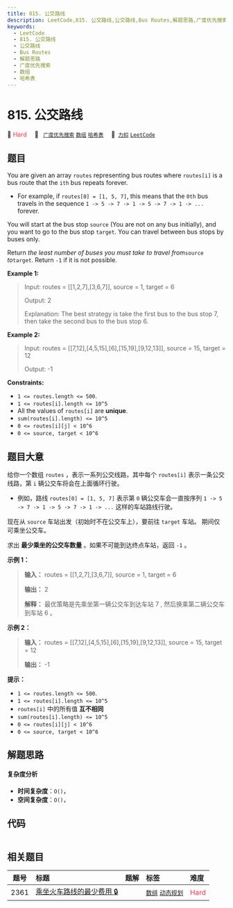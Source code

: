 ```yaml
---
title: 815. 公交路线
description: LeetCode,815. 公交路线,公交路线,Bus Routes,解题思路,广度优先搜索,数组,哈希表
keywords:
  - LeetCode
  - 815. 公交路线
  - 公交路线
  - Bus Routes
  - 解题思路
  - 广度优先搜索
  - 数组
  - 哈希表
---
```


# 815. 公交路线

🔴 <font color=#ff334b>Hard</font>&emsp; 🔖&ensp; [`广度优先搜索`](/tag/breadth-first-search.md) [`数组`](/tag/array.md) [`哈希表`](/tag/hash-table.md)&emsp; 🔗&ensp;[`力扣`](https://leetcode.cn/problems/bus-routes) [`LeetCode`](https://leetcode.com/problems/bus-routes)

## 题目

You are given an array `routes` representing bus routes where `routes[i]` is a
bus route that the `ith` bus repeats forever.

  * For example, if `routes[0] = [1, 5, 7]`, this means that the `0th` bus travels in the sequence `1 -> 5 -> 7 -> 1 -> 5 -> 7 -> 1 -> ...` forever.

You will start at the bus stop `source` (You are not on any bus initially),
and you want to go to the bus stop `target`. You can travel between bus stops
by buses only.

Return _the least number of buses you must take to travel from_`source`
_to_`target`. Return `-1` if it is not possible.



**Example 1:**

> Input: routes = [[1,2,7],[3,6,7]], source = 1, target = 6
> 
> Output: 2
> 
> Explanation: The best strategy is take the first bus to the bus stop 7, then take the second bus to the bus stop 6.

**Example 2:**

> Input: routes = [[7,12],[4,5,15],[6],[15,19],[9,12,13]], source = 15, target = 12
> 
> Output: -1
> 
> 





**Constraints:**

  * `1 <= routes.length <= 500`.
  * `1 <= routes[i].length <= 10^5`
  * All the values of `routes[i]` are **unique**.
  * `sum(routes[i].length) <= 10^5`
  * `0 <= routes[i][j] < 10^6`
  * `0 <= source, target < 10^6`


## 题目大意

给你一个数组 `routes` ，表示一系列公交线路，其中每个 `routes[i]` 表示一条公交线路，第 `i` 辆公交车将会在上面循环行驶。

  * 例如，路线 `routes[0] = [1, 5, 7]` 表示第 `0` 辆公交车会一直按序列 `1 -> 5 -> 7 -> 1 -> 5 -> 7 -> 1 -> ...` 这样的车站路线行驶。

现在从 `source` 车站出发（初始时不在公交车上），要前往 `target` 车站。 期间仅可乘坐公交车。

求出 **最少乘坐的公交车数量** 。如果不可能到达终点车站，返回 `-1` 。

**示例 1：**

> 
> 
> 
> 
> 
> **输入：** routes = [[1,2,7],[3,6,7]], source = 1, target = 6
> 
> **输出：** 2
> 
> **解释：** 最优策略是先乘坐第一辆公交车到达车站 7 , 然后换乘第二辆公交车到车站 6 。 
> 
> 

**示例 2：**

> 
> 
> 
> 
> 
> **输入：** routes = [[7,12],[4,5,15],[6],[15,19],[9,12,13]], source = 15, target = 12
> 
> **输出：** -1
> 
> 

**提示：**

  * `1 <= routes.length <= 500`.
  * `1 <= routes[i].length <= 10^5`
  * `routes[i]` 中的所有值 **互不相同**
  * `sum(routes[i].length) <= 10^5`
  * `0 <= routes[i][j] < 10^6`
  * `0 <= source, target < 10^6`


## 解题思路

#### 复杂度分析

- **时间复杂度**：`O()`，
- **空间复杂度**：`O()`，

## 代码

```javascript

```

## 相关题目

<!-- prettier-ignore -->
| 题号 | 标题 | 题解 | 标签 | 难度 |
| :------: | :------ | :------: | :------ | :------ |
| 2361 | [乘坐火车路线的最少费用 🔒](https://leetcode.com/problems/minimum-costs-using-the-train-line) |  |  [`数组`](/tag/array.md) [`动态规划`](/tag/dynamic-programming.md) | <font color=#ff334b>Hard</font> |